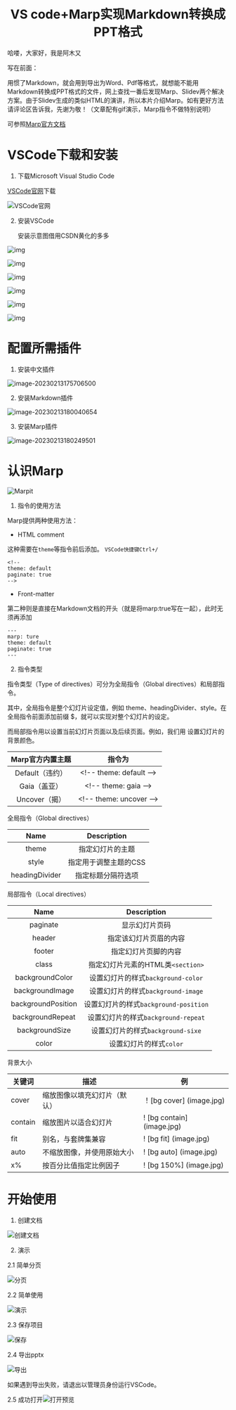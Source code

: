 <h1 align="center">VS code+Marp实现Markdown转换成PPT格式</h1>

哈喽，大家好，我是阿木又

写在前面：

用惯了Markdown，就会用到导出为Word、Pdf等格式，就想能不能用Markdown转换成PPT格式的文件，网上查找一番后发现Marp、Slidev两个解决方案。由于Slidev生成的类似HTML的演讲，所以本片介绍Marp。如有更好方法请评论区告诉我，先谢为敬！（文章配有gif演示，Marp指令不做特别说明）

可参照[Marp官方文档](https://marpit.marp.app/)



# VSCode下载和安装

1. 下载Microsoft Visual Studio Code

[VSCode官网](https://code.visualstudio.com/)下载

![VSCode官网](https://raw.githubusercontent.com/aqyi/picture-file/main/202302131748150.png)

2. 安装VSCode

   安装示意图借用CSDN黄化的多多

![img](https://img-blog.csdnimg.cn/img_convert/47115f0b141d8ca8e6b8a8e819fd1feb.png#pic_center)

![img](https://img-blog.csdnimg.cn/img_convert/2d4d916c09416b9cdfcf4efb9b244154.png#pic_center)

![img](https://img-blog.csdnimg.cn/img_convert/b96712b38b9981ab1604a6af15158d98.png#pic_center)

![img](https://img-blog.csdnimg.cn/img_convert/6a9477329213c63c4903901a4974085b.png#pic_center)

![img](https://img-blog.csdnimg.cn/img_convert/578bbac7db7ffe617a774c04bd708dcb.png#pic_center)

![img](https://img-blog.csdnimg.cn/img_convert/9c96c7e239b15163188094a0cd7d7ea0.png#pic_center)

# 配置所需插件

1. 安装中文插件

![image-20230213175706500](https://raw.githubusercontent.com/aqyi/picture-file/main/202302131757351.png)

2. 安装Markdown插件

![image-20230213180040654](https://raw.githubusercontent.com/aqyi/picture-file/main/202302131800818.png)

3. 安装Marp插件

![image-20230213180249501](https://raw.githubusercontent.com/aqyi/picture-file/main/202302131802956.png)

# 认识Marp

![Marpit](D:/%E8%87%AA%E5%AA%92%E4%BD%93/11_28%E9%80%89%E5%93%81/%E6%97%A9%E5%AE%89/202302170923926.png)

1. 指令的使用方法

Marp提供两种使用方法：

* HTML comment

这种需要在`theme`等指令前后添加<!-- -->。  `VSCode快捷键Ctrl+/`

```
<!--
theme: default
paginate: true
-->
```

* Front-matter

第二种则是直接在Markdown文档的开头（就是将marp:true写在一起），此时无须再添加<!-- -->

```
---
marp: ture
theme: default
paginate: true
---
```

2. 指令类型

指令类型（Type of directives）可分为全局指令（Global directives）和局部指令。

其中，全局指令是整个幻灯片设定值，例如 theme、headingDivider、style。在全局指令前面添加前缀 $，就可以实现对整个幻灯片的设定。

而局部指令用以设置当前幻灯片页面以及后续页面。例如，我们用<!-- backgroundColor: aqua --> 设置幻灯片的背景颜色。



| Marp官方内置主题 |         指令为          |
| :--------------: | :---------------------: |
| Default（违约）  | \<!-- theme: default --> |
|   Gaia（盖亚）   |  \<!-- theme: gaia -->   |
|  Uncover（揭）   | \<!-- theme: uncover --> |



全局指令（Global directives）

|      Name      |      Description      |
| :------------: | :-------------------: |
|     theme      |   指定幻灯片的主题    |
|     style      | 指定用于调整主题的CSS |
| headingDivider |  指定标题分隔符选项   |

局部指令（Local directives）

|        Name        |              Description              |
| :----------------: | :-----------------------------------: |
|      paginate      |            显示幻灯片页码             |
|       header       |        指定该幻灯片页眉的内容         |
|       footer       |         指定幻灯片页脚的内容          |
|       class        |   指定幻灯片元素的HTML类`<section>`   |
|  backgroundColor   |  设置幻灯片的样式`background-color`   |
|  backgroundImage   |  设置幻灯片的样式`background-image`   |
| backgroundPosition | 设置幻灯片的样式`background-position` |
|  backgroundRepeat  |  设置幻灯片的样式`background-repeat`  |
|   backgroundSize   |   设置幻灯片的样式`background-sixe`   |
|       color        |        设置幻灯片的样式`color`        |

背景大小

| 关键词  | 描述                         | 例                         |
| ------- | ---------------------------- | -------------------------- |
| cover   | 缩放图像以填充幻灯片（默认） | ！[bg cover] (image.jpg)   |
| contain | 缩放图片以适合幻灯片         | ! [bg contain] (image.jpg) |
| fit     | 别名，与套牌集兼容           | ! [bg fit] (image.jpg)     |
| auto    | 不缩放图像，并使用原始大小   | ! [bg auto] (image.jpg)    |
| x%      | 按百分比值指定比例因子       | ! [bg 150%] (image.jpg)    |



# 开始使用

1. 创建文档

![创建文档](https://raw.githubusercontent.com/aqyi/picture-file/main/202302161304698.gif)



2. 演示

2.1 简单分页

![分页](https://raw.githubusercontent.com/aqyi/picture-file/main/202302171702213.gif)

2.2 简单使用

![演示](https://raw.githubusercontent.com/aqyi/picture-file/main/202302172032724.gif)

2.3 保存项目

![保存](https://raw.githubusercontent.com/aqyi/picture-file/main/202302172036018.gif)

2.4 导出pptx

![导出](https://raw.githubusercontent.com/aqyi/picture-file/main/202302172148247.gif)

如果遇到导出失败，请退出以管理员身份运行VSCode。

2.5 成功打开![打开预览](https://raw.githubusercontent.com/aqyi/picture-file/main/202302172152303.gif)
